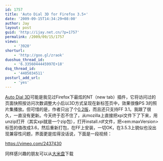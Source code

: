 ```yaml
---
id: 1757
title: 'Auto Dial 3D for Firefox 3.5+'
date: '2009-09-15T14:34:29+08:00'
author: Jay
layout: post
guid: 'http://ijay.net.cn/?p=1757'
permalink: /2009/09/15/1757
views:
    - '3920'
shorturl:
    - 'http://goo.gl/zraok'
duoshuo_thread_id:
    - '6.3356044445997E+18'
dsq_thread_id:
    - '4405034511'
posturl_add_url:
    - 'yes'
---
```


<a href="http://spatialviews.com/2008/12/05/auto-dial-3d/" target="_blank">Auto Dial 3D</a>可能是我见过Firefox下最炫的NT（new tab）插件，它将访问过的页面快照按访问次数调整大小后以3D方式呈现在新标签页中，效果很像PS 3的照片集播放。但可惜的是，作者只出了个<a href="https://addons.mozilla.org/en-US/firefox/addon/auto-dial-3d/" target="_blank">0.2版</a>，而且还只支持FF 3.1。我跟了很久，一直没有更新。今天终于忍不住了，从mozilla上直接把xpi文件下了下来，用unzip打开（其实xpi就是一个zip包），打开install.rdf文件，把&lt;em:maxVersion&gt;标签的值改成3.6，然后重新打包，在FF上安装，一切OK，在3.5.3上貌似也没出现兼容性问题，界面更是炫得没话说，下面是一段视频：

<a href="https://vimeo.com/2437430">https://vimeo.com/2437430</a>

同样感兴趣的朋友可以从<a href="http://www.damipan.com/file/3eVThaH.html" target="_blank">大米盘</a>下载